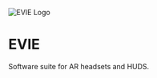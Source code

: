 ![EVIE Logo](https://github.com/RimorRes/EVIE/assets/53187347/fc312bd5-f594-4d30-b410-b9b845904751)

# EVIE
Software suite for AR headsets and HUDS.
